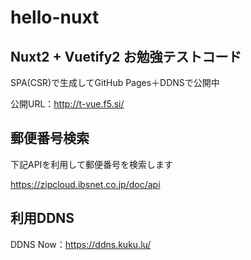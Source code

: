 # hello-nuxt

## Nuxt2 + Vuetify2 お勉強テストコード

SPA(CSR)で生成してGitHub Pages＋DDNSで公開中

公開URL：http://t-vue.f5.si/ 

## 郵便番号検索

下記APIを利用して郵便番号を検索します

https://zipcloud.ibsnet.co.jp/doc/api

## 利用DDNS

DDNS Now：https://ddns.kuku.lu/
